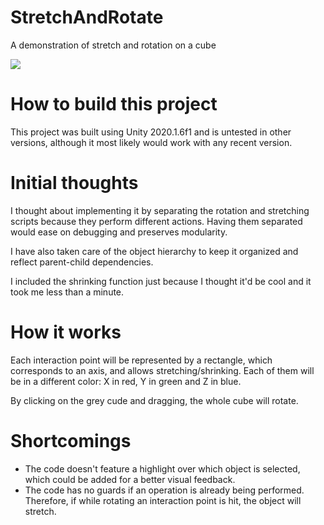 # StretchAndRotate
A demonstration of stretch and rotation on a cube

![](Videos/demo.gif)

# How to build this project
This project was built using Unity 2020.1.6f1 and is untested in other versions, although it most likely would work with any recent version.

# Initial thoughts
I thought about implementing it by separating the rotation and stretching scripts because they perform different actions. Having them separated would ease on debugging and preserves modularity.

I have also taken care of the object hierarchy to keep it organized and reflect parent-child dependencies.

I included the shrinking function just because I thought it'd be cool and it took me less than a minute.

# How it works
Each interaction point will be represented by a rectangle, which corresponds to an axis, and allows stretching/shrinking. Each of them will be in a different color: X in red, Y in green and Z in blue.

By clicking on the grey cude and dragging, the whole cube will rotate.

# Shortcomings
- The code doesn't feature a highlight over which object is selected, which could be added for a better visual feedback.
- The code has no guards if an operation is already being performed. Therefore, if while rotating an interaction point is hit, the object will stretch.

